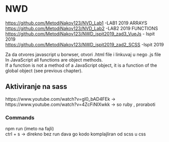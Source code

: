 # NWD

https://github.com/MetodiNakov123/NVD_Lab1 -LAB1 2019 ARRAYS <br>
https://github.com/MetodiNakov123/NVD_Lab2 -LAB2 2019 FUNCTIONS <br>
https://github.com/MetodiNakov123/NWD_ispit2019_zad3_VueJs - Ispit 2019 <br>
https://github.com/MetodiNakov123/NWD_ispit2019_zad2_SCSS -Ispit 2019 <br>

Za da otvores javascript u borwser, otvori .html file i linkuvaj <script src="oop.js"></script> u nego .js file 
In JavaScript all functions are object methods. <br>
If a function is not a method of a JavaScript object, it is a function of the global object (see previous chapter).

<h2>Aktiviranje na sass </h2>
https://www.youtube.com/watch?v=gI0_bAD4FEk -> 
https://www.youtube.com/watch?v=4ZcFiNIXwkk -> so ruby , proraboti<br>
<h3> Commands </h3>
npm run (imeto na fajli)<br>
ctrl + s -> direkno bez run dava go kodo komplajliran od scss u css<br>
